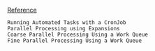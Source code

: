 
[Reference](https://kubernetes.io/docs/tasks/job/automated-tasks-with-cron-jobs/)
```
Running Automated Tasks with a CronJob
Parallel Processing using Expansions
Coarse Parallel Processing Using a Work Queue
Fine Parallel Processing Using a Work Queue
```
